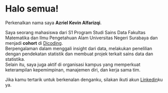# Halo semua! 

Perkenalkan nama saya **Azriel Kevin Alfarizqi**.<br>

Saya seorang mahasiswa dari S1 Program Studi Sains Data Fakultas Matematika dan Ilmu Pengetahuan Alam Universitas Negeri Surabaya dan menjadi **cohort** di [Dicoding](https://www.dicoding.com/).<br>
Berpengalaman dalam menggali insight dari data, melakukan penelilian dengan pendekatan statistik dan membuat projek terkait sains data dan statistika.<br>
Selain itu, saya juga aktif di organisasi kampus yang memperkuat keterampilan kepemimpinan, manajemen diri, dan kerja sama tim.<br>

Jika kamu tertarik untuk berkenalan denganku, silakan ikuti akun [Linkedin](https://www.linkedin.com/in/azriel-kevin-a98356305/)ku ya.

